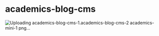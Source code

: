 # academics-blog-cms
![Uploading academics-blog-cms-1.![academics-blog-cms-2](https://user-images.githubusercontent.com/42478761/137808177-128ae497-adfa-49f3-a6d0-1953eb9035e1.png)
![academics-mini-1](https://user-images.githubusercontent.com/42478761/137808182-3b4c04e6-d427-42ff-848f-3ff78e606950.png)
png…]()

